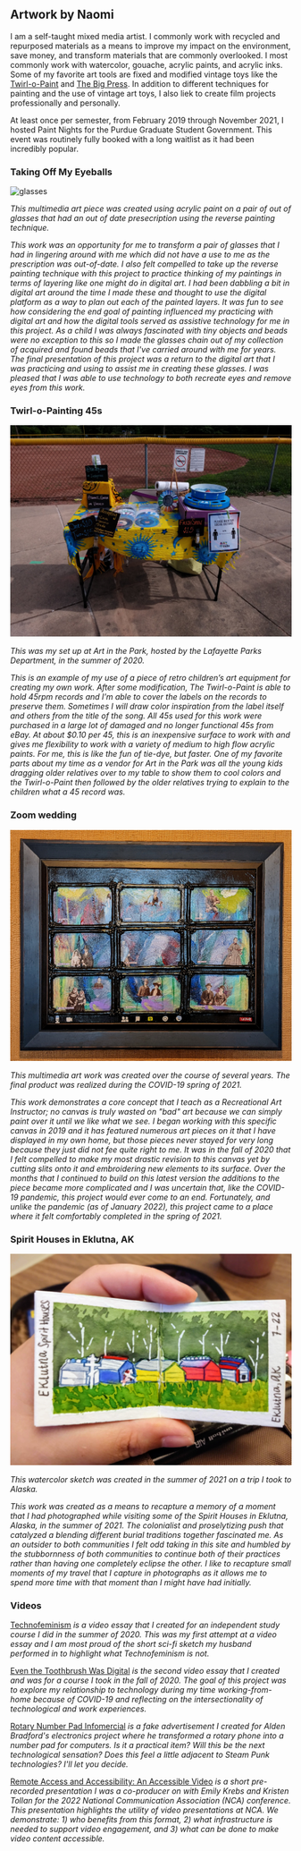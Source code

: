 ## Artwork by Naomi
I am a self-taught mixed media artist. I commonly work with recycled and repurposed materials as a means to improve my impact on the environment, save money, and transform materials that are commonly overlooked. I most commonly work with watercolor, gouache, acrylic paints, and acrylic inks. Some of my favorite art tools are fixed and modified vintage toys like the [Twirl-o-Paint](https://www.industrialartifacts.net/products/vintage-twirl-o-paint-childrens-painting-turntable?variant=13256531771435) and [The Big Press](https://media.hibid.com/img.axd?id=4392046215&wid=&p=&ext=&w=0&h=0&t=&lp=&c=True&wt=False&sz=Max&rt=0&checksum=ZyLkULNan0e4jF917H84vMtV0qjFPo2A). In addition to different techniques for painting and the use of vintage art toys, I also liek to create film projects professionally and personally.

At least once per semester, from February 2019 through November 2021, I hosted Paint Nights for the Purdue Graduate Student Government. This event was routinely fully booked with a long waitlist as it had been incredibly popular. 

### Taking Off My Eyeballs
![glasses](glasses.png)

_This multimedia art piece was created using acrylic paint on a pair of out of glasses that had an out of date presecription using the reverse painting technique._

_This work was an opportunity for me to transform a pair of glasses that I had in lingering around with me which did not have a use to me as the prescription was out-of-date. I also felt compelled to take up the reverse painting technique with this project to practice thinking of my paintings in terms of layering like one might do in digital art. I had been dabbling a bit in digital art around the time I made these and thought to use the digital platform as a way to plan out each of the painted layers. It was fun to see how considering the end goal of painting influenced my practicing with digital art and how the digital tools served as assistive technology for me in this project. As a child I was always fascinated with tiny objects and beads were no exception to this so I made the glasses chain out of my collection of acquired and found beads that I've carried around with me for years. The final presentation of this project was a return to the digital art that I was practicing and using to assist me in creating these glasses. I was pleased that I was able to use technology to both recreate eyes and remove eyes from this work._

### Twirl-o-Painting 45s
![45s](twirl_paint.jpg)

_This was my set up at Art in the Park, hosted by the Lafayette Parks Department, in the summer of 2020._

_This is an example of my use of a piece of retro children’s art equipment for creating my own work. After some modification, The Twirl-o-Paint is able to hold 45rpm records and I’m able to cover the labels on the records to preserve them. Sometimes I will draw color inspiration from the label itself and others from the title of the song. All 45s used for this work were purchased in a large lot of damaged and no longer functional 45s from eBay. At about $0.10 per 45, this is an inexpensive surface to work with and gives me flexibility to work with a variety of medium to high flow acrylic paints. For me, this is like the fun of tie-dye, but faster. One of my favorite parts about my time as a vendor for Art in the Park was all the young kids dragging older relatives over to my table to show them to cool colors and the Twirl-o-Paint then followed by the older relatives trying to explain to the children what a 45 record was._ 

### Zoom wedding
![zoom wedding art work](zoom_wedding.jpg)

_This multimedia art work was created over the course of several years. The final product was realized during the COVID-19 spring of 2021._

_This work demonstrates a core concept that I teach as a Recreational Art Instructor; no canvas is truly wasted on "bad" art because we can simply paint over it until we like what we see. I began working with this specific canvas in 2019 and it has featured numerous art pieces on it that I have displayed in my own home, but those pieces never stayed for very long because they just did not fee quite right to me. It was in the fall of 2020 that I felt compelled to make my most drastic revision to this canvas yet by cutting slits onto it and embroidering new elements to its surface. Over the months that I continued to build on this latest version the additions to the piece became more complicated and I was uncertain that, like the COVID-19 pandemic, this project would ever come to an end. Fortunately, and unlike the pandemic (as of January 2022), this project came to a place where it felt comfortably completed in the spring of 2021._

### Spirit Houses in Eklutna, AK
![spirit houses](spirit_houses.jpg)

_This watercolor sketch was created in the summer of 2021 on a trip I took to Alaska._

_This work was created as a means to recapture a memory of a moment that I had photographed while visiting some of the Spirit Houses in Eklutna, Alaska, in the summer of 2021. The colonialist and proselytizing push that catalyzed a blending different burial traditions together fascinated me. As an outsider to both communities I felt odd taking in this site and humbled by the stubbornness of both communities to continue both of their practices rather than having one completely eclipse the other. I like to recapture small moments of my travel that I capture in photographs as it allows me to spend more time with that moment than I might have had initially._

### Videos

[Technofeminism](https://youtu.be/VaXiNDdpK90) _is a video essay that I created for an independent study course I did in the summer of 2020. This was my first attempt at a video essay and I am most proud of the short sci-fi sketch my husband performed in to highlight what Technofeminism is not._

[Even the Toothbrush Was Digital](https://youtu.be/UEXgznoUKl4) _is the second video essay that I created and was for a course I took in the fall of 2020. The goal of this project was to explore my relationship to technology during my time working-from-home because of COVID-19 and reflecting on the intersectionality of technological and work experiences._

[Rotary Number Pad Infomercial](https://youtu.be/16BeWr7bywQ) _is a fake advertisement I created for Alden Bradford's electronics project where he transformed a rotary phone into a number pad for computers. Is it a practical item? Will this be the next technological sensation? Does this feel a little adjacent to Steam Punk technologies? I'll let you decide._

[Remote Access and Accessibility: An Accessible Video](https://www.youtube.com/watch?v=oEXz5LoXmtM) _is a short pre-recorded presentation I was a co-producer on with Emily Krebs and Kristen Tollan for the 2022 National Communication Association (NCA) conference. This presentation highlights the utility of video presentations at NCA. We demonstrate: 1) who benefits from this format, 2) what infrastructure is needed to support video engagement, and 3) what can be done to make video content accessible._

